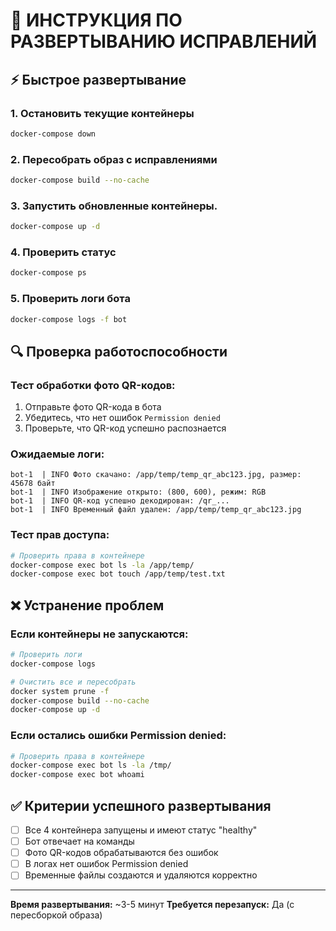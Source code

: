 # 🚀 ИНСТРУКЦИЯ ПО РАЗВЕРТЫВАНИЮ ИСПРАВЛЕНИЙ

## ⚡ Быстрое развертывание

### 1. Остановить текущие контейнеры
```bash
docker-compose down
```

### 2. Пересобрать образ с исправлениями
```bash
docker-compose build --no-cache
```

### 3. Запустить обновленные контейнеры.
```bash
docker-compose up -d
```

### 4. Проверить статус
```bash
docker-compose ps
```

### 5. Проверить логи бота
```bash
docker-compose logs -f bot
```

## 🔍 Проверка работоспособности

### Тест обработки фото QR-кодов:
1. Отправьте фото QR-кода в бота
2. Убедитесь, что нет ошибок `Permission denied`
3. Проверьте, что QR-код успешно распознается

### Ожидаемые логи:
```
bot-1  | INFO Фото скачано: /app/temp/temp_qr_abc123.jpg, размер: 45678 байт
bot-1  | INFO Изображение открыто: (800, 600), режим: RGB
bot-1  | INFO QR-код успешно декодирован: /qr_...
bot-1  | INFO Временный файл удален: /app/temp/temp_qr_abc123.jpg
```

### Тест прав доступа:
```bash
# Проверить права в контейнере
docker-compose exec bot ls -la /app/temp/
docker-compose exec bot touch /app/temp/test.txt
```

## ❌ Устранение проблем

### Если контейнеры не запускаются:
```bash
# Проверить логи
docker-compose logs

# Очистить все и пересобрать
docker system prune -f
docker-compose build --no-cache
docker-compose up -d
```

### Если остались ошибки Permission denied:
```bash
# Проверить права в контейнере
docker-compose exec bot ls -la /tmp/
docker-compose exec bot whoami
```

## ✅ Критерии успешного развертывания

- [ ] Все 4 контейнера запущены и имеют статус "healthy"
- [ ] Бот отвечает на команды
- [ ] Фото QR-кодов обрабатываются без ошибок
- [ ] В логах нет ошибок Permission denied
- [ ] Временные файлы создаются и удаляются корректно

---

**Время развертывания:** ~3-5 минут
**Требуется перезапуск:** Да (с пересборкой образа)
